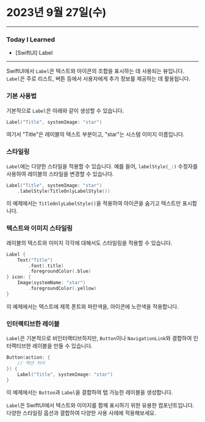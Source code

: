 # 2023년 9월 27일(수)

---

### Today I Learned 

- [SwiftUI] Label

---

SwiftUI에서 `Label`은 텍스트와 아이콘의 조합을 표시하는 데 사용되는 뷰입니다. `Label`은 주로 리스트, 버튼 등에서 사용자에게 추가 정보를 제공하는 데 활용됩니다.

### 기본 사용법

기본적으로 `Label`은 아래와 같이 생성할 수 있습니다.

``` Swift
Label("Title", systemImage: "star")
```

여기서 "Title"은 레이블의 텍스트 부분이고, "star"는 시스템 이미지 이름입니다.

### 스타일링

`Label`에는 다양한 스타일을 적용할 수 있습니다. 예를 들어, `labelStyle(_:)` 수정자를 사용하여 레이블의 스타일을 변경할 수 있습니다.
``` Swift
Label("Title", systemImage: "star")  
    .labelStyle(TitleOnlyLabelStyle())
```

이 예제에서는 `TitleOnlyLabelStyle()`을 적용하여 아이콘을 숨기고 텍스트만 표시합니다.

### 텍스트와 이미지 스타일링

레이블의 텍스트와 이미지 각각에 대해서도 스타일링을 적용할 수 있습니다.

``` Swift
Label {  
    Text("Title")  
        .font(.title)  
        .foregroundColor(.blue)  
} icon: {  
    Image(systemName: "star")  
        .foregroundColor(.yellow)  
}
```

이 예제에서는 텍스트에 제목 폰트와 파란색을, 아이콘에 노란색을 적용합니다.

### 인터랙티브한 레이블

`Label`은 기본적으로 비인터랙티브하지만, `Button`이나 `NavigationLink`와 결합하여 인터랙티브한 레이블을 만들 수 있습니다.

``` Swift
Button(action: {  
    // 액션 처리  
}) {  
    Label("Title", systemImage: "star")  
}
```

이 예제에서는 `Button`과 `Label`을 결합하여 탭 가능한 레이블을 생성합니다.

`Label`은 SwiftUI에서 텍스트와 이미지를 함께 표시하기 위한 유용한 컴포넌트입니다. 다양한 스타일링 옵션과 결합하여 다양한 사용 사례에 적용해보세요.